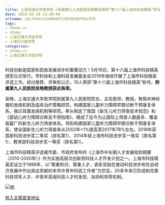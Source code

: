```yaml
---
title: 上海交通大学医学院->附属第九人民医院吴皓教授荣获“第十六届上海市科技精英”称号 | shsmu.cc
date: 2019-05-20 14:40:04
urlname: a2c76abc22a40645fc603026bf93c970
tags: 
- shsmu.cc
- shsmu
- 上海交通大学医学院
- 上海交大医学院
categories:
- shsmu.cc
- 上海交通大学医学院
---
```



科技创新是国家和民族发展进步的重要动力！5月18日，第十六届上海市科技精英颁奖仪式举行。市科协和上海科技发展基金会2019年继续开展了上海市科技精英评选工作。经过推荐、评审和公示，10人荣获“第十六届上海市科技精英”称号。**附属第九人民医院吴皓教授获此殊荣。**

吴皓，上海交通大学医学院附属第九人民医院院长，主任医师、教授。聚焦听神经瘤的发病机制及临床治疗策略研究，构建国家儿童听力障碍早期诊断干预康复体系，揭示耳聋发病机制等研究。牵头制定了我国《新生儿听力筛查技术规范》和《婴幼儿听力障碍诊断及干预指南》，建成了迄今为止国际上筛查人数最多、覆盖面最广的新生儿听力筛查体系。领衔构建国家儿童听力障碍早期诊断干预康复体系，使全国新生儿听力筛查率从2002年<1%提高至2017年78%左右。2018年获国家科技进步奖二等奖（排名第1）、2014年获上海市科技进步奖一等奖（排名第1）、教育部科技进步奖一等奖（排名第1）。

上海市科技精英评选被市委、市政府发布的《上海市中长期人才发展规划纲要（2010-2020年）》作为实施高层次创新型科技人才开发计划之一。上海市科技精英奖设立于1989年，以“尊重知识、尊重人才，表彰奖励在推动科技进步和社会经济发展中作出突出贡献的本市中青年科技工作者”为宗旨，20多年来已形成和完善科技领军人才、中青年高端科技人才的发现、扶持和举荐机制。



![图](https://www.shsmu.edu.cn/__local/D/80/F2/E4B23F82B79AF2BA34A85E8CEF3_EEAB9360_1442E.jpg)

[转入文章首发地址](https://www.shsmu.edu.cn/news/info/1002/16442.htm)